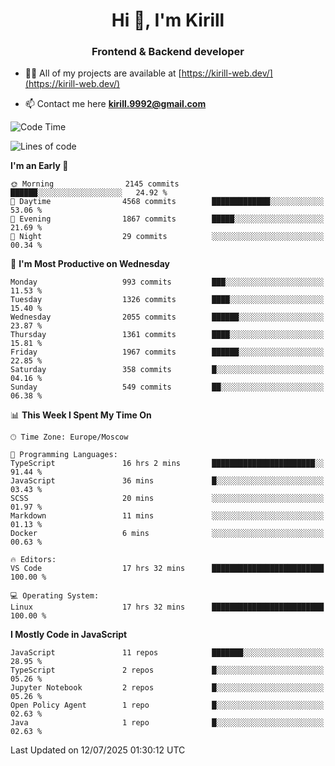<h1 align="center">Hi 👋, I'm Kirill</h1>
<h3 align="center">Frontend & Backend developer</h3>

- 👨‍💻 All of my projects are available at [https://kirill-web.dev/](https://kirill-web.dev/)

- 📫 Contact me here **kirill.9992@gmail.com**











<!--START_SECTION:waka-->
![Code Time](http://img.shields.io/badge/Code%20Time-2%2C286%20hrs%2030%20mins-blue)

![Lines of code](https://img.shields.io/badge/From%20Hello%20World%20I%27ve%20Written-5.2%20million%20lines%20of%20code-blue)

**I'm an Early 🐤** 

```text
🌞 Morning                2145 commits        ██████░░░░░░░░░░░░░░░░░░░   24.92 % 
🌆 Daytime                4568 commits        █████████████░░░░░░░░░░░░   53.06 % 
🌃 Evening                1867 commits        █████░░░░░░░░░░░░░░░░░░░░   21.69 % 
🌙 Night                  29 commits          ░░░░░░░░░░░░░░░░░░░░░░░░░   00.34 % 
```
📅 **I'm Most Productive on Wednesday** 

```text
Monday                   993 commits         ███░░░░░░░░░░░░░░░░░░░░░░   11.53 % 
Tuesday                  1326 commits        ████░░░░░░░░░░░░░░░░░░░░░   15.40 % 
Wednesday                2055 commits        ██████░░░░░░░░░░░░░░░░░░░   23.87 % 
Thursday                 1361 commits        ████░░░░░░░░░░░░░░░░░░░░░   15.81 % 
Friday                   1967 commits        ██████░░░░░░░░░░░░░░░░░░░   22.85 % 
Saturday                 358 commits         █░░░░░░░░░░░░░░░░░░░░░░░░   04.16 % 
Sunday                   549 commits         ██░░░░░░░░░░░░░░░░░░░░░░░   06.38 % 
```


📊 **This Week I Spent My Time On** 

```text
🕑︎ Time Zone: Europe/Moscow

💬 Programming Languages: 
TypeScript               16 hrs 2 mins       ███████████████████████░░   91.44 % 
JavaScript               36 mins             █░░░░░░░░░░░░░░░░░░░░░░░░   03.43 % 
SCSS                     20 mins             ░░░░░░░░░░░░░░░░░░░░░░░░░   01.97 % 
Markdown                 11 mins             ░░░░░░░░░░░░░░░░░░░░░░░░░   01.13 % 
Docker                   6 mins              ░░░░░░░░░░░░░░░░░░░░░░░░░   00.63 % 

🔥 Editors: 
VS Code                  17 hrs 32 mins      █████████████████████████   100.00 % 

💻 Operating System: 
Linux                    17 hrs 32 mins      █████████████████████████   100.00 % 
```

**I Mostly Code in JavaScript** 

```text
JavaScript               11 repos            ███████░░░░░░░░░░░░░░░░░░   28.95 % 
TypeScript               2 repos             █░░░░░░░░░░░░░░░░░░░░░░░░   05.26 % 
Jupyter Notebook         2 repos             █░░░░░░░░░░░░░░░░░░░░░░░░   05.26 % 
Open Policy Agent        1 repo              █░░░░░░░░░░░░░░░░░░░░░░░░   02.63 % 
Java                     1 repo              █░░░░░░░░░░░░░░░░░░░░░░░░   02.63 % 
```




 Last Updated on 12/07/2025 01:30:12 UTC
<!--END_SECTION:waka-->
